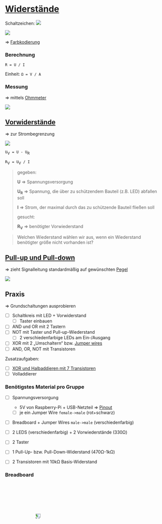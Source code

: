 # [Widerstände](https://de.wikipedia.org/wiki/Elektrischer_Widerstand)

<!-- toc -->


Schaltzeichen: ![](https://upload.wikimedia.org/wikipedia/commons/c/c3/Resistor_symbol_IEC.svg)

![](https://upload.wikimedia.org/wikipedia/commons/e/e3/3_Resistors.jpg)

=> [Farbkodierung](https://de.wikipedia.org/wiki/Widerstand_(Bauelement)#Farbkodierung_auf_Widerst%C3%A4nden)

### Berechnung

`R = U / I`

Einheit: `Ω = V / A`

### Messung

=> mittels [Ohmmeter](https://de.wikipedia.org/wiki/Widerstandsmessger%C3%A4t)

![](https://upload.wikimedia.org/wikipedia/commons/5/59/AMM_Skalen_nl.jpg)

## [Vorwiderstände](https://de.wikipedia.org/wiki/Vorwiderstand)

=> zur Strombegrenzung

![](https://upload.wikimedia.org/wikipedia/commons/9/9a/Vorwiderstand.png)

`U`<sub>V</sub>` = U - U`<sub>R</sub>

`R`<sub>V</sub>` = U`<sub>V</sub>` / I`

> gegeben:
>
> **U** => Spannungsversorgung
>
> **U<sub>R</sub>** => Spannung, die über zu schützendem Bauteil (z.B. LED) abfallen soll
>
> **I** => Strom, der maximal durch das zu schützende Bauteil fließen soll
>
> gesucht:
>
> **R<sub>V</sub>** => benötigter Vorwiederstand

> Welchen Wiederstand wählen wir aus, wenn ein Wiederstand benötigter größe nicht vorhanden ist?

## [Pull-up und Pull-down](https://de.wikipedia.org/wiki/Open_circuit#Pull-down)

=> zieht Signalleitung standardmäßig auf gewünschten [Pegel](https://de.wikipedia.org/wiki/Logikpegel#Standardwerte)

![](https://upload.wikimedia.org/wikipedia/commons/4/4e/Pull-down-Widerstand_mit_Taster.svg)


## Praxis
=> Grundschaltungen ausprobieren

* [ ] Schaltkreis mit LED + Vorwiderstand
  * [ ] Taster einbauen
* [ ] AND und OR mit 2 Tastern
* [ ] NOT mit Taster und Pull-up-Wiederstand
  * [ ] 2 verschiedenfarbige LEDs am Ein-/Ausgang
* [ ] XOR mit 2 „Umschaltern“ bzw. [Jumper wires](https://en.wikipedia.org/wiki/Jump_wire)
* [ ] AND, OR, NOT mit Transistoren

Zusatzaufgaben:
* [ ] [XOR und Halbaddieren mit 7 Transistoren](https://www.leisering.net/4bit_va/inhaltsverzeichnis.html#kap06)
* [ ] Volladdierer

### Benötigstes Material pro Gruppe

* [ ] Spannungsversorgung
  * 5V von Raspberry-Pi + USB-Netzteil => [Pinout](pi.md)
  * [ ] je ein Jumper Wire `female->male` (rot+schwarz)
* [ ] Breadboard + Jumper Wires `male->male` (verschiedenfarbig)
* [ ] 2 LEDS (verschiedenfarbig) + 2 Vorwiederstände (330Ω)
* [ ] 2 Taster
* [ ] 1 Pull-Up- bzw. Pull-Down-Widerstand (470Ω-1kΩ)
* [ ] 2 Transistoren mit 10kΩ Basis-Widerstand


### Breadboard
<img src="https://upload.wikimedia.org/wikipedia/commons/e/e8/Breadboard.png" style="transform: rotate(90deg);  margin: 100px"/>
